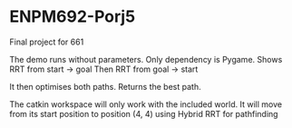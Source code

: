 # ENPM692-Porj5

Final project for 661

The demo runs without parameters. Only dependency is Pygame.
Shows RRT from start -> goal
Then RRT from goal -> start

It then optimises both paths.
Returns the best path.

The catkin workspace will only work with the included world. It will move from its start position to position (4, 4) using Hybrid RRT for pathfinding
